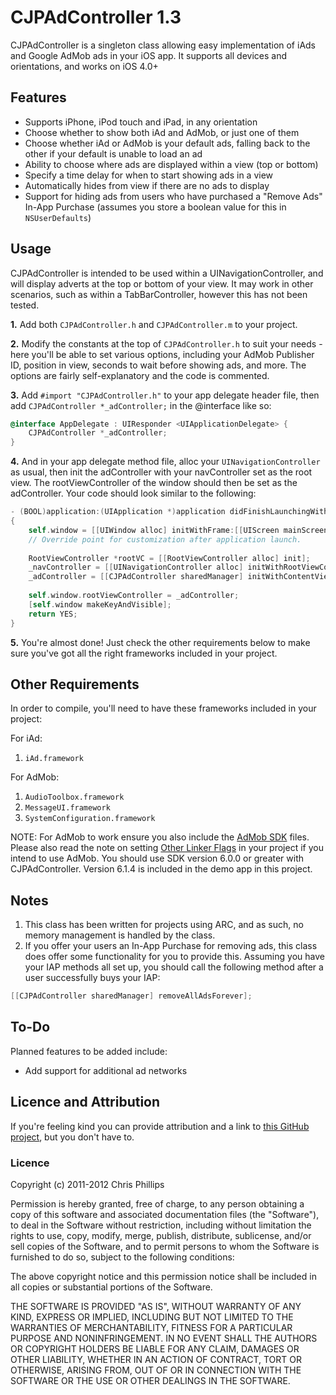 # CJPAdController 1.3

CJPAdController is a singleton class allowing easy implementation of iAds and Google AdMob ads in your iOS app. It supports all devices and orientations, and works on iOS 4.0+

## Features
* Supports iPhone, iPod touch and iPad, in any orientation
* Choose whether to show both iAd and AdMob, or just one of them
* Choose whether iAd or AdMob is your default ads, falling back to the other if your default is unable to load an ad
* Ability to choose where ads are displayed within a view (top or bottom)
* Specify a time delay for when to start showing ads in a view
* Automatically hides from view if there are no ads to display
* Support for hiding ads from users who have purchased a "Remove Ads" In-App Purchase (assumes you store a boolean value for this in `NSUserDefaults`)

## Usage

CJPAdController is intended to be used within a UINavigationController, and will display adverts at the top or bottom of your view. It may work in other scenarios, such as within a TabBarController, however this has not been tested.

**1.** Add both `CJPAdController.h` and `CJPAdController.m` to your project. 

**2.** Modify the constants at the top of `CJPAdController.h` to suit your needs - here you'll be able to set various options, including your AdMob Publisher ID, position in view, seconds to wait before showing ads, and more. The options are fairly self-explanatory and the code is commented.

**3.** Add `#import "CJPAdController.h"` to your app delegate header file, then add `CJPAdController *_adController;` in the @interface like so:

```objective-c
@interface AppDelegate : UIResponder <UIApplicationDelegate> {
    CJPAdController *_adController;
}
```

**4.** And in your app delegate method file, alloc your `UINavigationController` as usual, then init the adController with your navController set as the root view. The rootViewController of the window should then be set as the adController. Your code should look similar to the following:

```objective-c
- (BOOL)application:(UIApplication *)application didFinishLaunchingWithOptions:(NSDictionary *)launchOptions
{
    self.window = [[UIWindow alloc] initWithFrame:[[UIScreen mainScreen] bounds]];
    // Override point for customization after application launch.
    
    RootViewController *rootVC = [[RootViewController alloc] init];
    _navController = [[UINavigationController alloc] initWithRootViewController:rootVC];
    _adController = [[CJPAdController sharedManager] initWithContentViewController:_navController];
    
    self.window.rootViewController = _adController;
    [self.window makeKeyAndVisible];
    return YES;
}
```

**5.** You're almost done! Just check the other requirements below to make sure you've got all the right frameworks included in your project.
  
## Other Requirements
In order to compile, you'll need to have these frameworks included in your project:

For iAd:

  1. `iAd.framework`
  
For AdMob:

  1. `AudioToolbox.framework`
  2. `MessageUI.framework`
  3. `SystemConfiguration.framework`
  
NOTE: For AdMob to work ensure you also include the [AdMob SDK](https://developers.google.com/mobile-ads-sdk/download#downloadios) files. Please also read the note on setting [Other Linker Flags](https://developers.google.com/mobile-ads-sdk/docs/) in your project if you intend to use AdMob. You should use SDK version 6.0.0 or greater with CJPAdController. Version 6.1.4 is included in the demo app in this project.


## Notes
  1. This class has been written for projects using ARC, and as such, no memory management is handled by the class.
  2. If you offer your users an In-App Purchase for removing ads, this class does offer some functionality for you to provide this. Assuming you have your IAP methods all set up, you should call the following method after a user successfully buys your IAP:

```objective-c
[[CJPAdController sharedManager] removeAllAdsForever];
```

## To-Do
Planned features to be added include:

* Add support for additional ad networks


## Licence and Attribution
If you're feeling kind you can provide attribution and a link to [this GitHub project](https://github.com/chrisjp/CJPAdController), but you don't have to.

### Licence
Copyright (c) 2011-2012 Chris Phillips

Permission is hereby granted, free of charge, to any person obtaining a copy
of this software and associated documentation files (the "Software"), to deal
in the Software without restriction, including without limitation the rights
to use, copy, modify, merge, publish, distribute, sublicense, and/or sell
copies of the Software, and to permit persons to whom the Software is
furnished to do so, subject to the following conditions:

The above copyright notice and this permission notice shall be included
in all copies or substantial portions of the Software.

THE SOFTWARE IS PROVIDED "AS IS", WITHOUT WARRANTY OF ANY KIND, EXPRESS OR
IMPLIED, INCLUDING BUT NOT LIMITED TO THE WARRANTIES OF MERCHANTABILITY,
FITNESS FOR A PARTICULAR PURPOSE AND NONINFRINGEMENT. IN NO EVENT SHALL THE
AUTHORS OR COPYRIGHT HOLDERS BE LIABLE FOR ANY CLAIM, DAMAGES OR OTHER
LIABILITY, WHETHER IN AN ACTION OF CONTRACT, TORT OR OTHERWISE, ARISING FROM,
OUT OF OR IN CONNECTION WITH THE SOFTWARE OR THE USE OR OTHER DEALINGS IN
THE SOFTWARE.